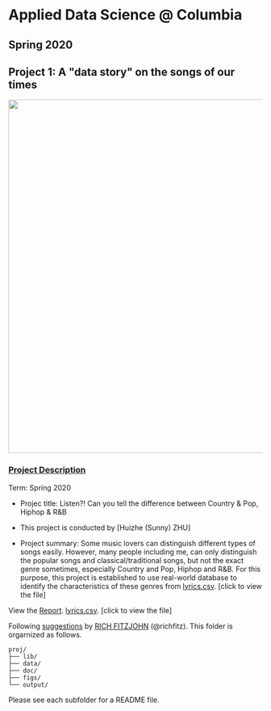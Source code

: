 # Applied Data Science @ Columbia
## Spring 2020
## Project 1: A "data story" on the songs of our times

<img src="https://blog.oup.com/wp-content/uploads/2016/02/1260-music.jpg" width="700">

### [Project Description](doc/)


Term: Spring 2020

+ Projec title: Listen?! Can you tell the difference between Country & Pop, Hiphop & R&B
+ This project is conducted by [Huizhe (Sunny) ZHU]

+ Project summary: Some music lovers can distinguish different types of songs easily. However, many people including me, can only distinguish the popular songs and classical/traditional songs, but not the exact genre sometimes, especially Country and Pop, Hiphop and R&B. For this purpose, this project is established to use real-world database to identify the characteristics of these genres from [lyrics.csv](https://www.dropbox.com/s/3tfv5v73z0ec8vr/lyrics.csv?dl=0). [click to view the file]

View the [Report](file:///Users/hz2657/Downloads/Spring2020-Project1-hz2657-master/doc/Report.html).
[lyrics.csv](file:///Users/hz2657/Downloads/Spring2020-Project1-hz2657-master/doc/Report.html). [click to view the file]


Following [suggestions](http://nicercode.github.io/blog/2013-04-05-projects/) by [RICH FITZJOHN](http://nicercode.github.io/about/#Team) (@richfitz). This folder is orgarnized as follows.

```
proj/
├── lib/
├── data/
├── doc/
├── figs/
└── output/
```

Please see each subfolder for a README file.
